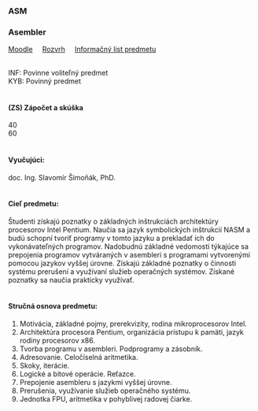 ### ASM
### Asembler

[Moodle](https://moodle.fei.tuke.sk/enrol/index.php?id=67)&nbsp;&nbsp;&nbsp;&nbsp;
[Rozvrh](https://maisportal.tuke.sk/portal/rozvrhy.mais)&nbsp;&nbsp;&nbsp;&nbsp;
[Informačný list predmetu](https://maisportal.tuke.sk/portal/tlacPredmetuOSP.mais?predmetId=52656370&lang=sk)&nbsp;&nbsp;&nbsp;&nbsp;
<br>
<br>

INF: Povinne voliteľný predmet <br>
KYB: Povinný predmet <br>
<br>

#### (ZS) Zápočet a skúška
<div class="points-bar">
  <div class="points zapocet" style="width: 40%">40</div>
  <div class="points skuska" style="width: 60%">60</div>
</div>
<br>

#### Vyučujúci:
doc. Ing. Slavomír Šimoňák, PhD.
<br>
<br>

#### Cieľ predmetu:
Študenti získajú poznatky o základných inštrukciách architektúry procesorov Intel Pentium. Naučia sa jazyk symbolických inštrukcií NASM a budú schopní tvoriť programy v tomto jazyku a prekladať ich do vykonávateľných programov. Nadobudnú základné vedomosti týkajúce sa prepojenia programov vytváraných v asembleri s programami vytvorenými pomocou jazykov vyššej úrovne. Získajú základné poznatky o činnosti systému prerušení a využívaní služieb operačných systémov. Získané poznatky sa naučia prakticky využívať.
<br>
<br>

#### Stručná osnova predmetu:
1. Motivácia, základné pojmy, prerekvizity, rodina mikroprocesorov Intel.
2. Architektúra procesora Pentium, organizácia prístupu k pamäti, jazyk rodiny procesorov x86.
3. Tvorba programu v asembleri. Podprogramy a zásobník.
4. Adresovanie. Celočíselná aritmetika.
5. Skoky, iterácie.
6. Logické a bitové operácie. Reťazce.
7. Prepojenie asembleru s jazykmi vyššej úrovne.
8. Prerušenia, využívanie služieb operačného systému.
9. Jednotka FPU, aritmetika v pohyblivej radovej čiarke.